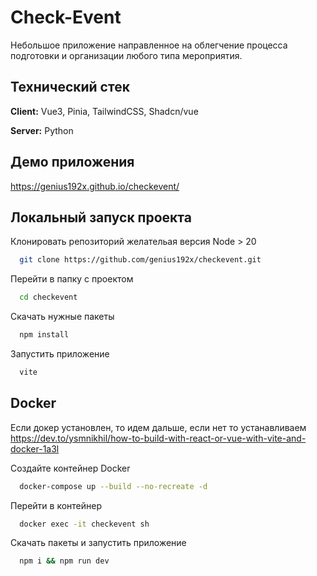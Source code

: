 
# Check-Event

Небольшое приложение направленное на облегчение процесса подготовки и организации любого типа мероприятия.



## Технический стек

**Client:** Vue3, Pinia, TailwindCSS, Shadcn/vue

**Server:** Python


## Демо приложения

https://genius192x.github.io/checkevent/


## Локальный запуск проекта

Клонировать репозиторий желательая версия Node > 20

```bash
  git clone https://github.com/genius192x/checkevent.git
```

Перейти в папку с проектом

```bash
  cd checkevent
```

Скачать нужные пакеты

```bash
  npm install
```

Запустить приложение

```bash
  vite
```


## Docker
Если докер установлен, то идем дальше, если нет то устанавливаем https://dev.to/ysmnikhil/how-to-build-with-react-or-vue-with-vite-and-docker-1a3l

Создайте контейнер Docker

```bash
  docker-compose up --build --no-recreate -d
```

Перейти в контейнер

```bash
  docker exec -it checkevent sh
```

Скачать пакеты и запустить приложение

```bash
  npm i && npm run dev
```


